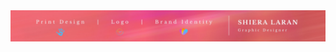 <img align="center" src="https://github.com/StyledByShiera/Front-End-Public/blob/main/Graphic%20Design/Email%20Signature-2.jpg?raw=true"  />
